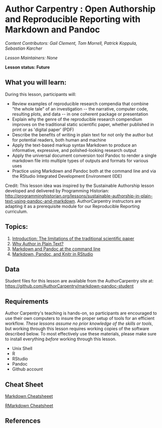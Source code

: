 Author Carpentry : Open Authorship and Reproducible Reporting with Markdown and Pandoc
=======

*Content Contributors: Gail Clement, Tom Morrell,  Patrick Koppula, Sebastian Karcher*

*Lesson Maintainers: None*

**Lesson status: Future**

## What you will learn:

During this lesson, participants will:

- Review examples of reproducible research compendia that combine "the whole tale" of an investigation -- the narrative, computer code, resulting plots, and data -- in one coherent package or presentation
- Explain why the genre of the reproducible research compendium improves on the traditional static scientific paper, whether published in print or as 'digital paper' (PDF) 
- Describe the benefits of writing in plain text for not only the author but for potential readers, both human and machine
- Apply the text-based markup syntax Markdown to produce an informative, expressive, and polished-looking research output
- Apply the universal document conversion tool Pandoc to render a single markdown file into multiple types of outputs and formats for various uses
- Practice using Markdown and Pandoc both at the command line and via the RStudio Integrated Development Environment (IDE)

Credit: This lesson idea was inspired by the Sustainable Authorship lesson developed and delivered by Programming Historian: http://programminghistorian.org/lessons/sustainable-authorship-in-plain-text-using-pandoc-and-markdown. AuthorCarpentry instructors are adapting it as a prerequisite module for our Reproducible Reporting curriculum.


## Topics:

1. [Introduction: The limitations of the traditional scientific paper](00-introduction.html)
2. [Why Author in Plain Text?](01-why-text.html)
3. [Markdown and Pandoc at the command line](02-markdown-pandoc-basics.html)
4. [Markdown, Pandoc, and Knitr in RStudio](02-Rmarkdown-pandoc-knitr.html)



## Data

Student files for this lesson are available from the AuthorCarpentry site at: https://github.com/AuthorCarpentry/markdown-pandoc-student 

## Requirements

Author Carpentry's teaching is hands-on, so participants are encouraged to use
their own computers to insure the proper setup of tools for an efficient
workflow.
*These lessons assume no prior knowledge of the skills or tools*, but working
through this lesson requires working copies of the software described below.
To most effectively use these materials, please make sure to install everything
*before* working through this lesson. 

- Unix Shell
- R
- RStudio
- Pandoc
- Github account


## Cheat Sheet

[Markdown Cheatsheeet](https://github.com/adam-p/markdown-here/wiki/Markdown-Cheatsheet)

[RMarkdown Cheatsheet](https://github.com/rstudio/cheatsheets/raw/master/rmarkdown-2.0.pdf)

## References


